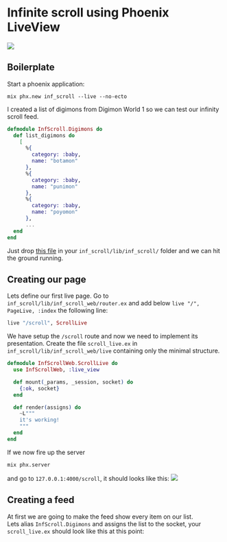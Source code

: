# Infinite scroll using Phoenix LiveView

![](https://brendysbookreport.com/wp-content/uploads/2018/05/Screen-Shot-2018-05-08-at-3.48.10-PM.png)

## Boilerplate
Start a phoenix application:
```
mix phx.new inf_scroll --live --no-ecto
```

I created a list of digimons from Digimon World 1 so we can test our infinity scroll feed.
```elixir
defmodule InfScroll.Digimons do
  def list_digimons do
    [
      %{
        category: :baby,
        name: "botamon"
      },
      %{
        category: :baby,
        name: "punimon"
      },
      %{
        category: :baby,
        name: "poyomon"
      },
      ...
  end
end
```
Just drop [this file](inf_scroll/lib/inf_scroll/digimons.ex) in your `inf_scroll/lib/inf_scroll/` folder and we can hit the ground running.

## Creating our page
Lets define our first live page. Go to `inf_scroll/lib/inf_scroll_web/router.ex` and add below `live "/", PageLive, :index` the following line:
```elixir
live "/scroll", ScrollLive
```

We have setup the `/scroll` route and now we need to implement its presentation. Create the file `scroll_live.ex` in `inf_scroll/lib/inf_scroll_web/live`
containing only the minimal structure.

```elixir
defmodule InfScrollWeb.ScrollLive do
  use InfScrollWeb, :live_view

  def mount(_params, _session, socket) do
    {:ok, socket}
  end

  def render(assigns) do
    ~L"""
    it's working!
    """
  end
end

```

If we now fire up the server
```
mix phx.server
```

and go to `127.0.0.1:4000/scroll`, it should looks like this:
![](https://i.imgur.com/zOs30oK.png)

## Creating a feed
At first we are going to make the feed show every item on our list.  
Lets alias `InfScroll.Digimons` and assigns the list to the socket, your `scroll_live.ex`
should look like this at this point:

```elixir

```














